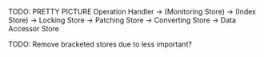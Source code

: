 TODO: PRETTY PICTURE
Operation Handler
-> (Monitoring Store)
-> (Index Store)
-> Locking Store
-> Patching Store
-> Converting Store
-> Data Accessor Store

TODO: Remove bracketed stores due to less important?
